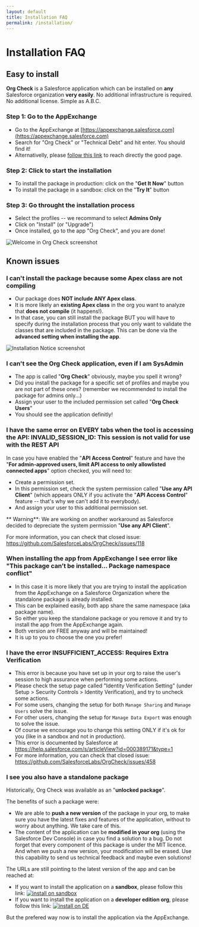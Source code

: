 ```yaml
---
layout: default
title: Installation FAQ
permalink: /installation/
---
```


# Installation FAQ


## Easy to install

**Org Check** is a Salesforce application which can be installed on **any** Salesforce organization **very easily**. No additional infrastructure is required. No additional license. Simple as A.B.C.


### Step 1: Go to the AppExchange

- Go to the AppExchange at [https://appexchange.salesforce.com](https://appexchange.salesforce.com)
- Search for "Org Check" or "Technical Debt" and hit enter. You should find it!
- Alternativelly, please [follow this link](https://sfdc.co/OrgCheck-InstallToday-AppExchange) to reach directly the good page.

### Step 2: Click to start the installation

- To install the package in production: click on the "**Get It Now**" button
- To install the package in a sandbox: click on the "**Try It**" button

### Step 3: Go throught the installation process

- Select the profiles -- we recommand to select **Admins Only**
- Click on "Install" (or "Upgrade")
- Once installed, go to the app "Org Check", and you are done!

![Welcome in Org Check screenshot](../images/screenshots/OrgCheck-Screenshot-Home.png)



## Known issues

### I can't install the package because some Apex class are not compiling
 - Our package does **NOT include ANY Apex class**.
 - It is more likely an **existing Apex class** in the org you want to analyze that **does not compile** (it happens!).
 - In that case, you can still install the package BUT you will have to specify during the installation process that you only want to validate the classes that are included in the package. This can be done via the **advanced setting when installing the app**.

![Installation Notice screenshot](../images/screenshots/OrgCheck-Screenshot-Install.png)

### I can't see the Org Check application, even if I am SysAdmin
 - The app is called "**Org Check**" obviously, maybe you spell it wrong?
 - Did you install the package for a specific set of profiles and maybe you are not part of these ones? (remember we recommended to install the package for admins only...)
 - Assign your user to the included permission set called "**Org Check Users**"
 - You should see the application definitly!

### I have the same error on EVERY tabs when the tool is accessing the API: INVALID_SESSION_ID: This session is not valid for use with the REST API 
In case you have enabled the "**API Access Control**" feature and have the "**For admin-approved users, limit API access to only allowlisted connected apps**" option checked, you will need to:
 - Create a permission set.
 - In this permission set, check the system permission called "**Use any API Client**" (which appears ONLY if you activate the "**API Access Control**" feature -- that's why we can't add it to everybody).
 - And assign your user to this additional permission set.

** Warning**: We are working on another workaround as Salesforce decided to depreciate the system permission "**Use any API Client**".

For more information, you can check that closed issue: https://github.com/SalesforceLabs/OrgCheck/issues/118

### When installing the app from AppExchange I see error like "This package can’t be installed... Package namespace conflict"
- In this case it is more likely that you are trying to install the application from the AppExchange on a Salesforce Organization where the standalone package is already installed.
- This can be explained easily, both app share the same namespace (aka package name).
- So either you keep the standalone package or you remove it and try to install the app from the AppExchange again.
- Both version are FREE anyway and will be maintained!
- It is up to you to choose the one you prefer!

### I have the error INSUFFICIENT_ACCESS: Requires Extra Verification
- This error is because you have set up in your org to raise the user's session to high assurance when performing some actions.
- Please check the setup page called "Identity Verification Setting” (under Setup > Security Controls > Identity Verification), and try to uncheck some actions.
- For some users, changing the setup for both `Manage Sharing` and `Manage Users` solve the issue.
- For other users, changing the setup for `Manage Data Export` was enough to solve the issue.
- Of course we encourage you to change this setting ONLY if it's ok for you (like in a sandbox and not in production).
- This error is documented by Salesforce at https://help.salesforce.com/s/articleView?id=000389171&type=1
- For more information, you can check that closed issue: https://github.com/SalesforceLabs/OrgCheck/issues/458

### I see you also have a standalone package

Historically, Org Check was available as an "**unlocked package**".

The benefits of such a package were:
- We are able to **push a new version** of the package in your org, to make sure you have the latest fixes and features of the application, without to worry about anything. We take care of this.
- The content of the application can be **modified in your org** (using the Salesforce Dev Console) in case you find a solution to a bug. Do not forget that every component of this package is under the MIT licence. And when we push a new version, your modification will be erased. Use this capability to send us technical feedback and maybe even solutions!

The URLs are still pointing to the latest version of the app and can be reached at:
- If you want to install the application on a **sandbox**, please follow this link: [![install on sandbox](../assets/pngs/Install-SDBX.png)](https://sfdc.co/OrgCheck-InstallToday-SDB)
- If you want to install the application on a **developer edition org**, please follow this link: [![install on DE](../assets/pngs/Install-DevEdition.png)](https://sfdc.co/OrgCheck-InstallToday-DE)

But the prefered way now is to install the application via the AppExchange.

